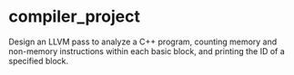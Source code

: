 # compiler_project
Design an LLVM pass to analyze a C++ program, counting memory and non-memory instructions within each basic block, and printing the ID of a specified block.
